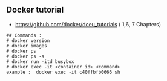 ## Docker tutorial
 - https://github.com/docker/dceu_tutorials ( 1,6, 7 Chapters)

```
## Commands : 
# docker version
# docker images
# docker ps
# docker ps -a
# docker run -itd busybox
# docker exec -it <container id> <command>
example :  docker exec -it c40ffbfb0666 sh
```
